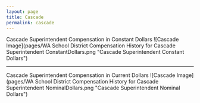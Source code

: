 ```yaml
---
layout: page
title: Cascade
permalink: cascade
---
```



Cascade Superintendent Compensation in Constant Dollars
![Cascade Image](pages/WA School District Compensation History for Cascade Superintendent ConstantDollars.png "Cascade Superintendent Constant Dollars")
___

Cascade Superintendent Compensation in Current Dollars
![Cascade Image](pages/WA School District Compensation History for Cascade Superintendent NominalDollars.png "Cascade Superintendent Nominal Dollars")